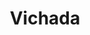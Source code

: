 ---
title: Vichada
menu:
  main:
    parent: departamentos
type: departamentos
layout: single
image: /images/regiones/departamentos/vichada.jpg
bgImage: /images/regiones/departamentos/vichada-banner.jpeg
especies_registradas: 10317
especies_continentales: 9990
especies_marinas: 284
observaciones_continentales: 626363
observaciones_marinos: 14242
---